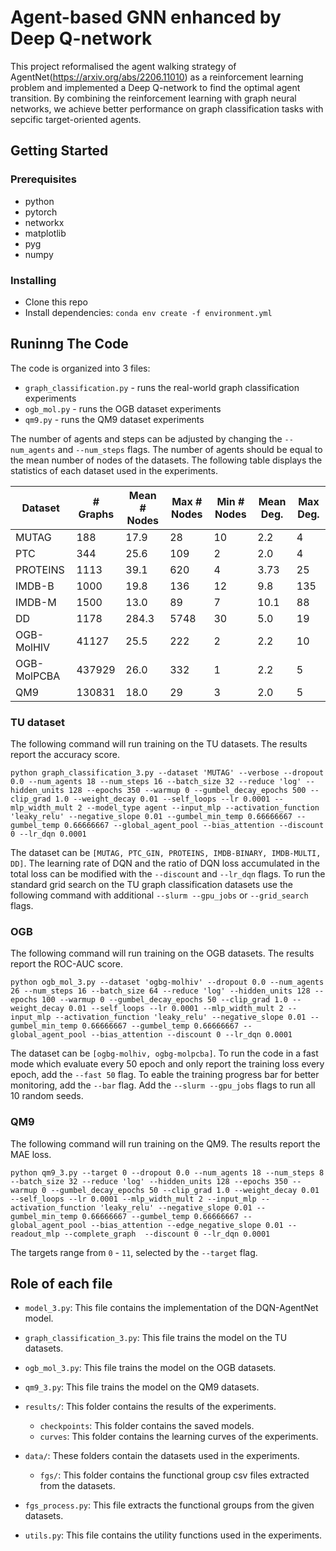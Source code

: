 # Agent-based GNN enhanced by Deep Q-network
This project reformalised the agent walking strategy of AgentNet(https://arxiv.org/abs/2206.11010) as a reinforcement learning problem and implemented a Deep Q-network to find the optimal agent transition. By combining the reinforcement learning with graph neural networks, we achieve better performance on graph classification tasks with sepcific target-oriented agents.


## Getting Started

### Prerequisites
* python
* pytorch
* networkx
* matplotlib
* pyg
* numpy

### Installing
* Clone this repo
* Install dependencies: `conda env create -f environment.yml`

## Runinng The Code
The code is organized into 3 files:
* `graph_classification.py` - runs the real-world graph classification experiments
* `ogb_mol.py` - runs the OGB dataset experiments
* `qm9.py` - runs the QM9 dataset experiments

The number of agents and steps can be adjusted by changing the `--num_agents` and `--num_steps` flags. The number of agents should be equal to the mean number of nodes of the datasets. The following table displays the statistics of each dataset used in the experiments.


| Dataset      | \# Graphs | Mean \# Nodes | Max \# Nodes | Min \# Nodes | Mean Deg. | Max Deg. |
|--------------|-----------|---------------|--------------|--------------|-----------|----------|
| MUTAG        | 188       | 17.9          | 28           | 10           | 2.2       | 4        |
| PTC          | 344       | 25.6          | 109          | 2            | 2.0       | 4        |
| PROTEINS     | 1113      | 39.1          | 620          | 4            | 3.73      | 25       |
| IMDB-B       | 1000      | 19.8          | 136          | 12           | 9.8       | 135      |
| IMDB-M       | 1500      | 13.0          | 89           | 7            | 10.1      | 88       |
| DD           | 1178      | 284.3         | 5748         | 30           | 5.0       | 19       |
| OGB-MolHIV   | 41127     | 25.5          | 222          | 2            | 2.2       | 10       |
| OGB-MolPCBA  | 437929    | 26.0          | 332          | 1            | 2.2       | 5        |
| QM9          | 130831    | 18.0          | 29           | 3            | 2.0       | 5        |



### TU dataset 
The following command will run training on the TU datasets. The results report the accuracy score.

`python graph_classification_3.py --dataset 'MUTAG' --verbose --dropout 0.0 --num_agents 18 --num_steps 16 --batch_size 32 --reduce 'log' --hidden_units 128 --epochs 350 --warmup 0 --gumbel_decay_epochs 500 --clip_grad 1.0 --weight_decay 0.01 --self_loops --lr 0.0001 --mlp_width_mult 2 --model_type agent --input_mlp --activation_function 'leaky_relu' --negative_slope 0.01 --gumbel_min_temp 0.66666667 --gumbel_temp 0.66666667 --global_agent_pool --bias_attention --discount 0 --lr_dqn 0.0001`

The dataset can be `[MUTAG, PTC_GIN, PROTEINS, IMDB-BINARY, IMDB-MULTI, DD]`. The learning rate of DQN and the ratio of DQN loss accumulated in the total loss can be modified with the `--discount` and `--lr_dqn` flags.
To run the standard grid search on the TU graph classification datasets use the following command with additional `--slurm --gpu_jobs` or `--grid_search` flags.

### OGB
The following command will run training on the OGB datasets. The results report the ROC-AUC score.

`python ogb_mol_3.py --dataset 'ogbg-molhiv' --dropout 0.0 --num_agents 26 --num_steps 16 --batch_size 64 --reduce 'log' --hidden_units 128 --epochs 100 --warmup 0 --gumbel_decay_epochs 50 --clip_grad 1.0 --weight_decay 0.01 --self_loops --lr 0.0001 --mlp_width_mult 2 --input_mlp --activation_function 'leaky_relu' --negative_slope 0.01 --gumbel_min_temp 0.66666667 --gumbel_temp 0.66666667 --global_agent_pool --bias_attention --discount 0 --lr_dqn 0.0001`

The dataset can be `[ogbg-molhiv, ogbg-molpcba]`. To run the code in a fast mode which evaluate every 50 epoch and only report the training loss every epoch, add the `--fast 50` flag. To eable the training progress bar for better monitoring, add the `--bar` flag. Add the `--slurm --gpu_jobs` flags to run all 10 random seeds. 

### QM9
The following command will run training on the QM9. The results report the MAE loss.

`python qm9_3.py --target 0 --dropout 0.0 --num_agents 18 --num_steps 8 --batch_size 32 --reduce 'log' --hidden_units 128 --epochs 350 --warmup 0 --gumbel_decay_epochs 50 --clip_grad 1.0 --weight_decay 0.01 --self_loops --lr 0.0001 --mlp_width_mult 2 --input_mlp --activation_function 'leaky_relu' --negative_slope 0.01 --gumbel_min_temp 0.66666667 --gumbel_temp 0.66666667 --global_agent_pool --bias_attention --edge_negative_slope 0.01 --readout_mlp --complete_graph  --discount 0 --lr_dqn 0.0001`

The targets range from `0` - `11`, selected by the `--target` flag.

## Role of each file

- `model_3.py`: This file contains the implementation of the DQN-AgentNet model.
- `graph_classification_3.py`: This file trains the model on the TU datasets.
- `ogb_mol_3.py`: This file trains the model on the OGB datasets.
- `qm9_3.py`: This file trains the model on the QM9 datasets.

- `results/`: This folder contains the results of the experiments.
  - `checkpoints`: This folder contains the saved models.
  - `curves`: This folder contains the learning curves of the experiments.

- `data/`: These folders contain the datasets used in the experiments.
  - `fgs/`: This folder contains the functional group csv files extracted from the datasets.

- `fgs_process.py`: This file extracts the functional groups from the given datasets.
- `utils.py`: This file contains the utility functions used in the experiments.
